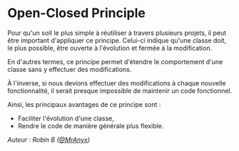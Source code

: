 # Open-Closed Principle

Pour qu'un soit le plus simple à réutiliser à travers plusieurs projets, il peut être important d'appliquer ce principe.
Celui-ci indique qu'une classe doit, le plus possible, être ouverte à l'évolution et fermée à la modification.

En d'autres termes, ce principe permet d'étendre le comportement d'une classe sans y effectuer des modifications.

À l'inverse, si nous devions effectuer des modifications à chaque nouvelle fonctionnalité, il serait presque impossible
de maintenir un code fonctionnel.

Ainsi, les principaux avantages de ce principe sont :

- Faciliter l'évolution d'une classe,
- Rendre le code de manière générale plus flexible.

*Auteur : Robin B ([@MrAnyx](https://github.com/MrAnyx))*